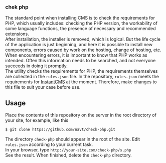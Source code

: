 ### chek php
The standard point when installing CMS is to check the requirements for PHP, which usually includes: checking the PHP version, the workability of some language functions, the presence of necessary and recommended extensions.<br>
After installation, the installer is removed, which is logical. But the life cycle of the application is just beginning, and here it is possible to install new components, errors caused by work on the hosting, change of hosting, etc. When encountering errors, it is important to know that PHP works as intended. Often this information needs to be searched, and not everyone succeeds in doing it promptly.<br>
The utility checks the requirements for PHP, the requirements themselves are collected in the `rules.json` file. In the repository, `rules.json` meets the requirements for [InstantCMS](https://instantcms.ru/) at the moment. Therefore, make changes to this file to suit your case before use.

## Usage
Place the contents of this repository on the server in the root directory of your site, for example, like this
``` bash
$ git clone https://github.com/navt/check-php.git
```
The directory `check-php` should appear in the root of the site. Edit `rules.json` according to your current task.<br>
In your browser, type `http://your-site.com/check-php/s.php`<br>
See the result. When finished, delete the `check-php` directory.